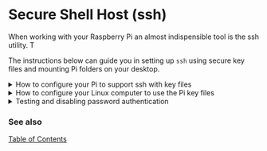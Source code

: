 # Secure Shell Host (ssh)

When working with your Raspberry Pi an almost indispensible tool is the ssh utility. T

The instructions below can guide you in setting up `ssh` using secure key files and mounting Pi folders on your desktop.

<details>
  <summary>How to configure your Pi to support ssh with key files</summary>
  
On your Pi should enable ssh and generate a secure key on using these commands:

```bash
# enable and start the ssh server
sudo systemctl enable ssh
sudo systemctl start ssh
# generate ssh keys
mkdir /home/pi/.ssh
cd /home/pi/.ssh
ssh-keygen -t rsa
# make our new key the one and only and set permissions
mv id_rsa.pub authorized_keys
chmod 600 *
```
</details>
<details>
  <summary>How to configure your Linux computer to use the Pi key files</summary>
  
On your Linux machine temporarily connect to your Pi using ssh with password authentication and enabled sshfs for secure file transfers. Where you see `1.2.3.4` substitute it with  the ip address of your Pi:

```bash
# go to you home folder and install the tool for sshfs
sudo apt install sshfs
# create a mount point for your Raspberry Pi home folder
mkdir -p ~/media/raspberry
sshfs pi@1.2.3.4:/home/pi ~/media/raspberry
# setup ssh with the correct key on your Linux machine
mkdir ~/.ssh
cd ~/.ssh
cp ~/media/raspberry/.ssh/id_rsa pi.pem
touch .ssh/config
chmod 600 * 
```

On your Linux machine use a text editor to add these lines to  `~/.ssh/config`:

```bash
Host pi
    HostName 1.2.3.4
    User pi
    IdentityFile ~/.ssh/pi.pem
```
</details>
<details>
  <summary>Testing and disabling password authentication</summary>

Now that we have ssh configured you should be able to connect to your Pi using a secure key:

```bash
ssh pi
```

Finally on your Pi edit `sshd_config` to remove password authentication:

```bash
sudo nano /etc/ssh/sshd_config.
# edit these values
PasswordAuthentication no
PubkeyAuthentication yes
# save and reboot your Pi
sudo reboot
```

If you reboot your Linux computer you can reconnect to the Pi file system using:

```bash
sshfs pi:/home/pi ~/media/raspberry
```
</details>

### See also

[Table of Contents](README.md)

